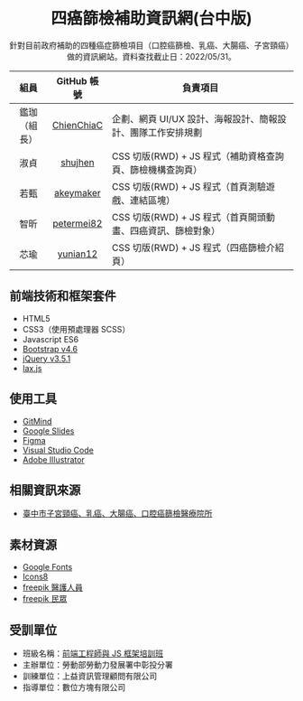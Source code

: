 <div align="center">
  
# 四癌篩檢補助資訊網(台中版)

針對目前政府補助的四種癌症篩檢項目（口腔癌篩檢、乳癌、大腸癌、子宮頸癌）做的資訊網站。資料查找截止日：2022/05/31。

| 組員 | GitHub 帳號 |          負責項目           |
| :--: | :---------: | --------------------- |
| 鑑珈<br/>（組長） | [ChienChiaC][gitgub-ChienChiaC]  | 企劃、網頁 UI/UX 設計、海報設計、簡報設計、團隊工作安排規劃 |
| 淑貞 |   [shujhen][gitgub-shujhen]   | CSS 切版(RWD) + JS 程式（補助資格查詢頁、篩檢機構查詢頁）|
| 若甄 |  [akeymaker][gitgub-akeymaker]  | CSS 切版(RWD) + JS 程式（首頁測驗遊戲、連結區塊）  |
| 智昕 | [petermei82][gitgub-petermei82]  | CSS 切版(RWD) + JS 程式（首頁開頭動畫、四癌資訊、篩檢對象） |
| 芯瑜 |  [yunian12][gitgub-yunian12]   | CSS 切版(RWD) + JS 程式（四癌篩檢介紹頁） |

</div>

## 前端技術和框架套件
- HTML5
- CSS3（使用預處理器 SCSS）
- Javascript ES6
- [Bootstrap v4.6][url-Bootstrap]
- [jQuery v3.5.1][url-jQuery]
- [lax.js][url-lax.js]
## 使用工具
- [GitMind][tool-gitmind]
- [Google Slides][tool-google-slides]
- [Figma][tool-figma]
- [Visual Studio Code][tool-vscode]
- [Adobe Illustrator][tool-illustrator]

## 相關資訊來源
- [臺中市子宮頸癌、乳癌、大腸癌、口腔癌篩檢醫療院所][health]

## 素材資源
- [Google Fonts][url-fonts]
- [Icons8][url-icon8]
- [freepik 醫護人員][url-doctor]
- [freepik 民眾][url-people]

## 受訓單位
- 班級名稱：[前端工程師與 JS 框架培訓班][class-sunyeh]
- 主辦單位：勞動部勞動力發展署中彰投分署
- 訓練單位：上益資訊管理顧問有限公司
- 指導單位：數位方塊有限公司

<!-- 連結 -->
[gitgub-ChienChiaC]:https://github.com/ChienChiaC
[gitgub-shujhen]:https://github.com/shujhen
[gitgub-akeymaker]:https://github.com/akeymaker
[gitgub-petermei82]:https://github.com/petermei82
[gitgub-yunian12]:https://github.com/yunian12

[url-Bootstrap]:https://getbootstrap.com/
[url-jQuery]:https://jquery.com/
[url-lax.js]:https://github.com/alexfoxy/lax.js

[tool-gitmind]:https://gitmind.com/tw/
[tool-google-slides]:https://www.google.com.tw/intl/zh-TW/slides/about/
[tool-figma]:https://www.figma.com/
[tool-vscode]:https://code.visualstudio.com/
[tool-illustrator]:https://www.adobe.com/tw/products/illustrator.html

[url-fonts]:https://fonts.google.com/
[url-icon8]:https://icons8.com/
[url-doctor]:https://www.freepik.com/free-vector/thank-you-doctors-nurses_7607077.htm
[url-people]:https://www.freepik.com/premium-vector/business-concept-successful-teamwork-partners-clerks-with-leaders-showing-thumbs-up-looking-camera_6017863.htm

[class-sunyeh]:https://its.taiwanjobs.gov.tw/Course/Detail?ID=146386
[health]:https://www.health.taichung.gov.tw/26198/26327/26904/26932/1487424/post
